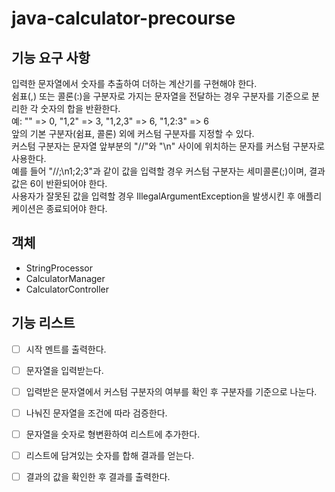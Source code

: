 # java-calculator-precourse

## 기능 요구 사항
입력한 문자열에서 숫자를 추출하여 더하는 계산기를 구현해야 한다.       
쉼표(,) 또는 콜론(:)을 구분자로 가지는 문자열을 전달하는 경우 구분자를 기준으로 분리한 각 숫자의 합을 반환한다.  
예: "" => 0, "1,2" => 3, "1,2,3" => 6, "1,2:3" => 6  
앞의 기본 구분자(쉼표, 콜론) 외에 커스텀 구분자를 지정할 수 있다.     
커스텀 구분자는 문자열 앞부분의 "//"와 "\n" 사이에 위치하는 문자를 커스텀 구분자로 사용한다.    
예를 들어 "//;\n1;2;3"과 같이 값을 입력할 경우 커스텀 구분자는 세미콜론(;)이며, 결과 값은 6이 반환되어야 한다.     
사용자가 잘못된 값을 입력할 경우 IllegalArgumentException을 발생시킨 후 애플리케이션은 종료되어야 한다.

## 객체
- StringProcessor
- CalculatorManager
- CalculatorController

## 기능 리스트
- [ ] 시작 멘트를 출력한다.
- [ ] 문자열을 입력받는다.
- [ ] 입력받은 문자열에서 커스텀 구분자의 여부를 확인 후 구분자를 기준으로 나눈다.
- [ ] 나눠진 문자열을 조건에 따라 검증한다.
- [ ] 문자열을 숫자로 형변환하여 리스트에 추가한다.
- [ ] 리스트에 담겨있는 숫자를 합해 결과를 얻는다.
- [ ] 결과의 값을 확인한 후 결과를 출력한다. 




